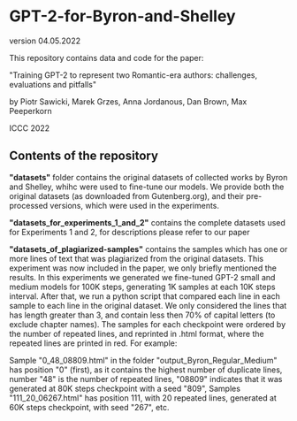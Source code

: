 # GPT-2-for-Byron-and-Shelley
version 04.05.2022

This repository contains data and code for the paper:

"Training GPT-2 to represent two Romantic-era authors: challenges, evaluations and pitfalls" 

by Piotr Sawicki, Marek Grzes, Anna Jordanous, Dan Brown, Max Peeperkorn

ICCC 2022

## Contents of the repository

**"datasets"** folder contains the original datasets of collected works by Byron and Shelley, whihc were used to fine-tune our models. We provide both the original datasets (as downloaded from Gutenberg.org), and their pre-processed versions, which were used in the experiments. 

**"datasets_for_experiments_1_and_2"** contains the complete datasets used for Experiments 1 and 2, for descriptions please refer to our paper

**"datasets_of_plagiarized-samples"** contains the samples which has one or more lines of text that was plagiarized from the original datasets. This experiment was now included in the paper, we only briefly mentioned the results. In this experiments we generated we fine-tuned GPT-2 small and medium models for 100K steps, generating 1K samples at each 10K steps interval. After that, we run a python script that compared each line in each sample to each line in the original dataset. We only considered the lines that has length greater than 3, and contain less then 70% of capital letters (to exclude chapter names). The samples for each checkpoint were ordered by the number of repeated lines, and reprinted in .html format, where the repeated lines are printed in red. For example:

Sample "0_48_08809.html" in the folder "output_Byron_Regular_Medium" has position "0" (first), as it contains the highest number of duplicate lines, number "48" is the number of repeated lines, "08809" indicates that it was generated at 80K steps checkpoint with a seed "809",
Samples "111_20_06267.html" has position 111, with 20 repeated lines, generated at 60K steps checkpoint, with seed "267", etc.
